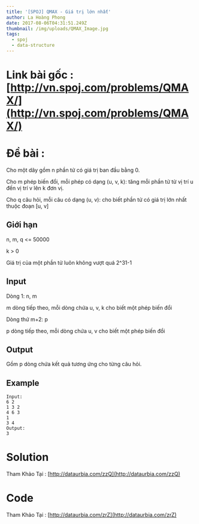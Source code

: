 ```yaml
---
title: '[SPOJ] QMAX - Giá trị lớn nhất'
author: La Hoàng Phong
date: 2017-08-06T04:31:51.249Z
thumbnail: /img/uploads/QMAX_Image.jpg
tags:
  - spoj
  - data-structure
---
```

# Link bài gốc : [http://vn.spoj.com/problems/QMAX/](http://vn.spoj.com/problems/QMAX/)
# Đề bài :
Cho một dãy gồm n phần tử có giá trị ban đầu bằng 0.

Cho m phép biến đổi, mỗi phép có dạng (u, v, k): tăng mỗi phần tử từ vị trí u đến vị trí v lên k đơn vị.

Cho q câu hỏi, mỗi câu có dạng (u, v): cho biết phần tử có giá trị lớn nhất thuộc đoạn [u, v]

## Giới hạn
n, m, q <= 50000

k > 0

Giá trị của một phần tử luôn không vượt quá 2^31-1
## Input
Dòng 1: n, m

m dòng tiếp theo, mỗi dòng chứa u, v, k cho biết một phép biến đổi

Dòng thứ m+2: p

p dòng tiếp theo, mỗi dòng chứa u, v cho biết một phép biến đổi

## Output

Gồm p dòng chứa kết quả tương ứng cho từng câu hỏi.

## Example
```
Input:
6 2
1 3 2
4 6 3
1
3 4
Output:
3
```

# Solution 
Tham Khảo Tại : [http://dataurbia.com/zzQ](http://dataurbia.com/zzQ)
# Code 
Tham Khảo Tại : [http://dataurbia.com/zrZ](http://dataurbia.com/zrZ)

